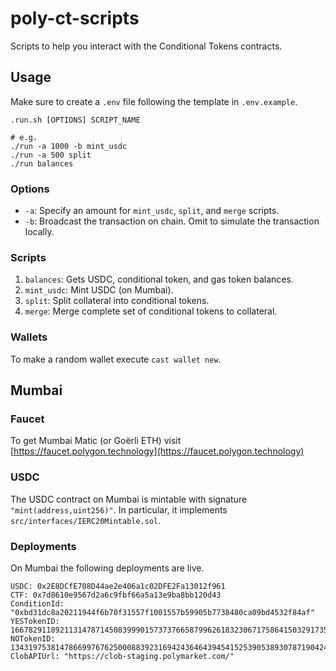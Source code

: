 # poly-ct-scripts

Scripts to help you interact with the Conditional Tokens contracts.

## Usage

Make sure to create a `.env` file following the template in `.env.example`.

```[bash]
.run.sh [OPTIONS] SCRIPT_NAME

# e.g.
./run -a 1000 -b mint_usdc
./run -a 500 split
./run balances
```

### Options
- `-a`: Specify an amount for `mint_usdc`, `split`, and `merge` scripts.
- `-b`: Broadcast the transaction on chain.  Omit to simulate the transaction locally.

### Scripts

1. `balances`: Gets USDC, conditional token, and gas token balances.
2. `mint_usdc`: Mint USDC (on Mumbai).
3. `split`: Split collateral into conditional tokens.
4. `merge`: Merge complete set of conditional tokens to collateral.

### Wallets

To make a random wallet execute `cast wallet new`.

## Mumbai

### Faucet

To get Mumbai Matic (or Goërli ETH)
visit [https://faucet.polygon.technology](https://faucet.polygon.technology)

### USDC

The USDC contract on Mumbai is mintable with signature `"mint(address,uint256)"`. In particular, it implements `src/interfaces/IERC20Mintable.sol`.

### Deployments

On Mumbai the following deployments are live.

```[yaml]
USDC: 0x2E8DCfE708D44ae2e406a1c02DFE2Fa13012f961
CTF: 0x7d8610e9567d2a6c9fbf66a5a13e9ba8bb120d43
ConditionId: "0xbd31dc8a20211944f6b70f31557f1001557b59905b7738480ca09bd4532f84af"
YESTokenID: 16678291189211314787145083999015737376658799626183230671758641503291735614088
NOTokenID: 1343197538147866997676250008839231694243646439454152539053893078719042421992
ClobAPIUrl: "https://clob-staging.polymarket.com/"
```
